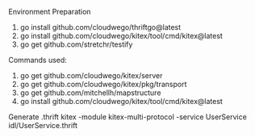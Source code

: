 Environment Preparation
1. go install github.com/cloudwego/thriftgo@latest
2. go install github.com/cloudwego/kitex/tool/cmd/kitex@latest
3. go get github.com/stretchr/testify

Commands used:
1. go get github.com/cloudwego/kitex/server
2. go get github.com/cloudwego/kitex/pkg/transport
3. go get github.com/mitchellh/mapstructure
4. go install github.com/cloudwego/kitex/tool/cmd/kitex@latest

Generate .thrift
kitex -module kitex-multi-protocol -service UserService idl/UserService.thrift